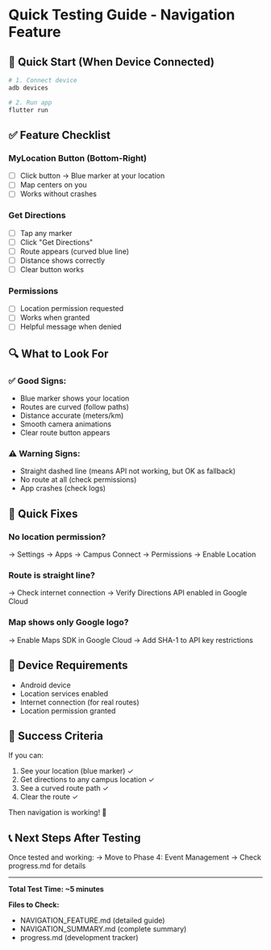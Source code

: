 # Quick Testing Guide - Navigation Feature

## 🚀 Quick Start (When Device Connected)

```bash
# 1. Connect device
adb devices

# 2. Run app
flutter run
```

## ✅ Feature Checklist

### MyLocation Button (Bottom-Right)
- [ ] Click button → Blue marker at your location
- [ ] Map centers on you
- [ ] Works without crashes

### Get Directions
- [ ] Tap any marker
- [ ] Click "Get Directions"
- [ ] Route appears (curved blue line)
- [ ] Distance shows correctly
- [ ] Clear button works

### Permissions
- [ ] Location permission requested
- [ ] Works when granted
- [ ] Helpful message when denied

## 🔍 What to Look For

### ✅ Good Signs:
- Blue marker shows your location
- Routes are curved (follow paths)
- Distance accurate (meters/km)
- Smooth camera animations
- Clear route button appears

### ⚠️ Warning Signs:
- Straight dashed line (means API not working, but OK as fallback)
- No route at all (check permissions)
- App crashes (check logs)

## 🐛 Quick Fixes

### No location permission?
→ Settings → Apps → Campus Connect → Permissions → Enable Location

### Route is straight line?
→ Check internet connection
→ Verify Directions API enabled in Google Cloud

### Map shows only Google logo?
→ Enable Maps SDK in Google Cloud
→ Add SHA-1 to API key restrictions

## 📱 Device Requirements

- Android device
- Location services enabled
- Internet connection (for real routes)
- Location permission granted

## 🎯 Success Criteria

If you can:
1. See your location (blue marker) ✓
2. Get directions to any campus location ✓
3. See a curved route path ✓
4. Clear the route ✓

Then navigation is working! 🎉

## 📞 Next Steps After Testing

Once tested and working:
→ Move to Phase 4: Event Management
→ Check progress.md for details

---

**Total Test Time: ~5 minutes**

**Files to Check:**
- NAVIGATION_FEATURE.md (detailed guide)
- NAVIGATION_SUMMARY.md (complete summary)
- progress.md (development tracker)
